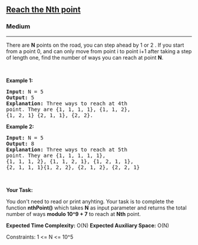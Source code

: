 <h2><a href="https://www.geeksforgeeks.org/problems/reach-the-nth-point5433/1">Reach the Nth point</a></h2><h3>Medium</h3><hr><div><p>There are <strong>N</strong> points on the road, you can step ahead by 1 or 2 . If you start from a point 0, and can only move from point i to point i+1 after taking a step of length one, find the number of ways you can reach at point <strong>N</strong>. </p>

<p>&nbsp;</p>
<p><strong class="example">Example 1:</strong></p>
<pre><strong>Input:</strong> N = 5
<strong>Output:</strong> 5
<strong>Explanation:</strong> Three ways to reach at 4th
point. They are {1, 1, 1, 1}, {1, 1, 2},
{1, 2, 1} {2, 1, 1}, {2, 2}.
</pre>

<p><strong class="example">Example 2:</strong></p>

<pre><strong>Input:</strong> N = 5
<strong>Output:</strong> 8
<strong>Explanation:</strong> Three ways to reach at 5th
point. They are {1, 1, 1, 1, 1},
{1, 1, 1, 2}, {1, 1, 2, 1}, {1, 2, 1, 1},
{2, 1, 1, 1}{1, 2, 2}, {2, 1, 2}, {2, 2, 1}</pre>
<p>&nbsp;</p>

<p><strong>Your Task:</strong></p>

<p>You don't need to read or print anyhting. Your task is to complete the function <strong>nthPoint()</strong> which takes <strong>N</strong> as input parameter and returns the total number of ways <strong>modulo 10^9 + 7</strong> to reach at <strong>Nth</strong> point.</p>
<p><strong>Expected Time Complexity:</strong> O(N)<break>
<strong>Expected Auxiliary Space:</strong> O(N)

Constraints:
1 <= N <= 10^5</p>
</div>
